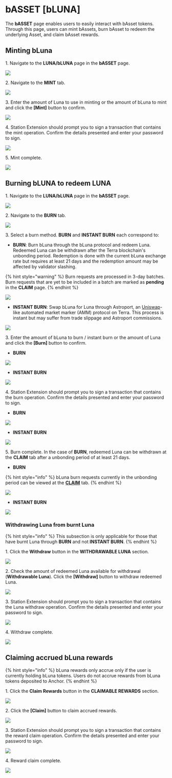 # bASSET \[bLUNA]

The **bASSET** page enables users to easily interact with bAsset tokens. Through this page, users can mint bAssets, burn bAsset to redeem the underlying Asset, and claim bAsset rewards.

## Minting bLuna

1\. Navigate to the **LUNA/bLUNA** page in the **bASSET** page.

![](<../../.gitbook/assets/bAsset - bLuna - Mint - 1.png>)

2\. Navigate to the **MINT** tab.&#x20;

![](<../../.gitbook/assets/bAsset - bLuna - Mint - 2.png>)

3\. Enter the amount of Luna to use in minting or the amount of bLuna to mint and click the **\[Mint]** button to confirm.

![](<../../.gitbook/assets/bAsset - bLuna - Mint - 3.png>)

4\. Station Extension should prompt you to sign a transaction that contains the mint operation. Confirm the details presented and enter your password to sign.

![](<../../.gitbook/assets/bAsset - bLuna - Mint - 4.png>)

5\. Mint complete.

![](<../../.gitbook/assets/bAsset - bLuna - Mint - 5.png>)

## Burning bLUNA to redeem LUNA

1\. Navigate to the **LUNA/bLUNA** page in the **bASSET** page.

![](<../../.gitbook/assets/bAsset - bLuna - Burn - 1.png>)

2\. Navigate to the **BURN** tab.&#x20;

![](<../../.gitbook/assets/bAsset - bLuna - Burn - 2.png>)

3\. Select a burn method. **BURN** and **INSTANT BURN** each correspond to:

* **BURN**: Burn bLuna through the bLuna protocol and redeem Luna. Redeemed Luna can be withdrawn after the Terra blockchain's unbonding period. Redemption is done with the current bLuna exchange rate but requires at least 21 days and the redemption amount may be affected by validator slashing.

{% hint style="warning" %}
Burn requests are processed in 3-day batches. Burn requests that are yet to be included in a batch are marked as **pending** in the **CLAIM** page.
{% endhint %}

![](<../../.gitbook/assets/bAsset - bLuna - Burn - 2 copy.png>)

* **INSTANT BURN**: Swap bLuna for Luna through Astroport, an [Uniswap](https://uniswap.org)-like automated market marker (AMM) protocol on Terra. This process is instant but may suffer from trade slippage and Astroport commissions.

![](<../../.gitbook/assets/bAsset - bLuna - Instant Burn.png>)

3\. Enter the amount of bLuna to burn / instant burn or the amount of Luna and click the **\[Burn]** button to confirm.

* **BURN**

![](<../../.gitbook/assets/bAsset - bLuna - Burn - 3 (1).png>)

* **INSTANT BURN**

![](<../../.gitbook/assets/bAsset - bLuna - Burn - Instant Burn - 3.png>)

4\. Station Extension should prompt you to sign a transaction that contains the burn operation. Confirm the details presented and enter your password to sign.

* **BURN**

![](<../../.gitbook/assets/bAsset - bLuna - Burn - 4.png>)

* **INSTANT BURN**

![](<../../.gitbook/assets/bAsset - bLuna - Instant Burn - 4.png>)

5\. Burn complete. In the case of **BURN**, redeemed Luna can be withdrawn at the **CLAIM** tab after a unbonding period of at least 21 days.

* **BURN**

{% hint style="info" %}
bLuna burn requests currently in the unbonding period can be viewed at the [**CLAIM**](bond.md#withdrawing-luna-from-burnt-luna) tab.
{% endhint %}

![](<../../.gitbook/assets/bAsset - bLuna - Burn - 5.png>)

* **INSTANT BURN**

![](<../../.gitbook/assets/bAsset - bLuna - Instant Burn - 5.png>)

### Withdrawing Luna from burnt Luna

{% hint style="info" %}
This subsection is only applicable for those that have burnt Luna through **BURN** and not **INSTANT BURN**.
{% endhint %}

1\. Click the **Withdraw** button in the **WITHDRAWABLE LUNA** section.

![](<../../.gitbook/assets/bAsset - bLuna - Withdraw - 1.png>)

2\. Check the amount of redeemed Luna available for withdrawal (**Withdrawable Luna**). Click the **\[Withdraw]** button to withdraw redeemed Luna.

![](<../../.gitbook/assets/bAsset - bLuna - Withdraw - 2.png>)

3\. Station Extension should prompt you to sign a transaction that contains the Luna withdraw operation. Confirm the details presented and enter your password to sign.

![](<../../.gitbook/assets/bAsset - bLuna - Withdraw - 3.png>)

4\. Withdraw complete.

![](<../../.gitbook/assets/bAsset - bLuna - Withdraw - 4.png>)

## Claiming accrued bLuna rewards

{% hint style="info" %}
bLuna rewards only accrue only if the user is currently holding bLuna tokens. Users do not accrue rewards from bLuna tokens deposited to Anchor.
{% endhint %}

1\. Click the **Claim Rewards** button in the **CLAIMABLE REWARDS** section.

![](<../../.gitbook/assets/bAsset - bLuna - Claim - 1 (1).png>)

2\. Click the **\[Claim]** button to claim accrued rewards.

![](<../../.gitbook/assets/bAsset - bLuna - Claim - 2 (1).png>)

3\. Station Extension should prompt you to sign a transaction that contains the reward claim operation. Confirm the details presented and enter your password to sign.

![](<../../.gitbook/assets/bAsset - bLuna - Claim - 3.png>)

4\. Reward claim complete.

![](<../../.gitbook/assets/bAsset - bLuna - Claim - 4 (1).png>)

